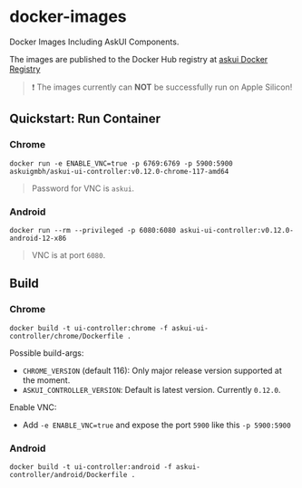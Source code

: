 # docker-images
Docker Images Including AskUI Components.

The images are published to the Docker Hub registry at [askui Docker Registry](https://hub.docker.com/repository/docker/askuigmbh/askui-ui-controller/general)

> ❗️ The images currently can __NOT__ be successfully run on Apple Silicon!

## Quickstart: Run Container

### Chrome

```shell
docker run -e ENABLE_VNC=true -p 6769:6769 -p 5900:5900 askuigmbh/askui-ui-controller:v0.12.0-chrome-117-amd64
```

> Password for VNC is `askui`.

### Android

```shell
docker run --rm --privileged -p 6080:6080 askui-ui-controller:v0.12.0-android-12-x86
```

> VNC is at port `6080`.

## Build

### Chrome

```shell
docker build -t ui-controller:chrome -f askui-ui-controller/chrome/Dockerfile .
```

Possible build-args:

* `CHROME_VERSION` (default 116): Only major release version supported at the moment.
* `ASKUI_CONTROLLER_VERSION`: Default is latest version. Currently `0.12.0`.

Enable VNC:

* Add `-e ENABLE_VNC=true` and expose the port `5900` like this `-p 5900:5900`

### Android

```shell
docker build -t ui-controller:android -f askui-controller/android/Dockerfile .
```
